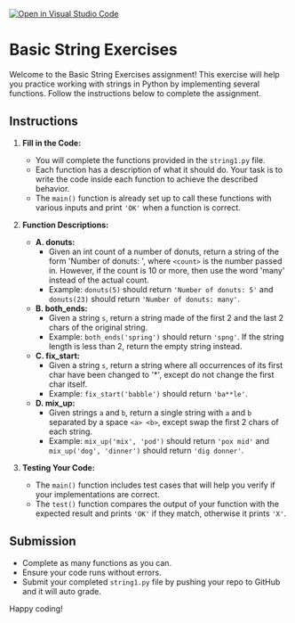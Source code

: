 [![Open in Visual Studio Code](https://classroom.github.com/assets/open-in-vscode-2e0aaae1b6195c2367325f4f02e2d04e9abb55f0b24a779b69b11b9e10269abc.svg)](https://classroom.github.com/online_ide?assignment_repo_id=15423689&assignment_repo_type=AssignmentRepo)
# Basic String Exercises

Welcome to the Basic String Exercises assignment! This exercise will help you practice working with strings in Python by implementing several functions. Follow the instructions below to complete the assignment.

## Instructions

1. **Fill in the Code:**
   - You will complete the functions provided in the `string1.py` file.
   - Each function has a description of what it should do. Your task is to write the code inside each function to achieve the described behavior.
   - The `main()` function is already set up to call these functions with various inputs and print `'OK'` when a function is correct.

2. **Function Descriptions:**
   - **A. donuts:**
     - Given an int count of a number of donuts, return a string of the form 'Number of donuts: <count>', where `<count>` is the number passed in. However, if the count is 10 or more, then use the word 'many' instead of the actual count.
     - Example: `donuts(5)` should return `'Number of donuts: 5'` and `donuts(23)` should return `'Number of donuts: many'`.
   - **B. both_ends:**
     - Given a string `s`, return a string made of the first 2 and the last 2 chars of the original string.
     - Example: `both_ends('spring')` should return `'spng'`. If the string length is less than 2, return the empty string instead.
   - **C. fix_start:**
     - Given a string `s`, return a string where all occurrences of its first char have been changed to '*', except do not change the first char itself.
     - Example: `fix_start('babble')` should return `'ba**le'`.
   - **D. mix_up:**
     - Given strings `a` and `b`, return a single string with `a` and `b` separated by a space `<a> <b>`, except swap the first 2 chars of each string.
     - Example: `mix_up('mix', 'pod')` should return `'pox mid'` and `mix_up('dog', 'dinner')` should return `'dig donner'`.

3. **Testing Your Code:**
   - The `main()` function includes test cases that will help you verify if your implementations are correct.
   - The `test()` function compares the output of your function with the expected result and prints `'OK'` if they match, otherwise it prints `'X'`.

## Submission

- Complete as many functions as you can.
- Ensure your code runs without errors.
- Submit your completed `string1.py` file by pushing your repo to GitHub and it will auto grade. 

Happy coding!
